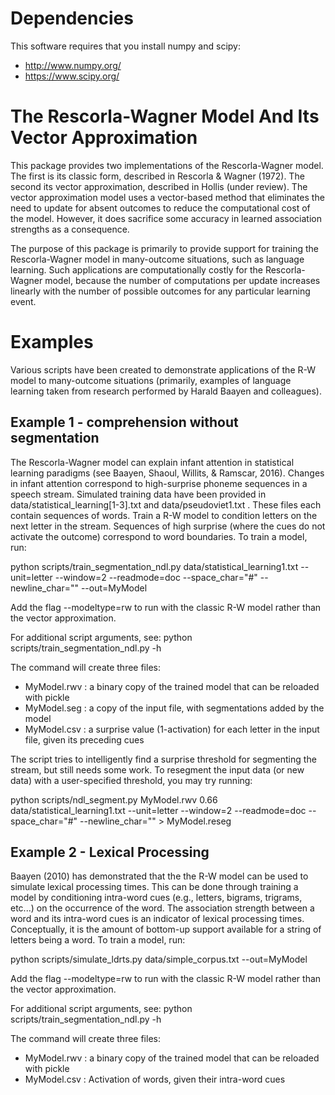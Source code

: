 # Dependencies
This software requires that you install numpy and scipy:
 - http://www.numpy.org/
 - https://www.scipy.org/

# The Rescorla-Wagner Model And Its Vector Approximation
This package provides two implementations of the Rescorla-Wagner model. The
first is its classic form, described in Rescorla & Wagner (1972). The second
its vector approximation, described in Hollis (under review). The vector
approximation model uses a vector-based method that eliminates the need to
update for absent outcomes to reduce the computational cost of the model.
However, it does sacrifice some accuracy in learned association strengths as a
consequence.

The purpose of this package is primarily to provide support for training the
Rescorla-Wagner model in many-outcome situations, such as language learning.
Such applications are computationally costly for the Rescorla-Wagner model,
because the number of computations per update increases linearly with the
number of possible outcomes for any particular learning event.

# Examples
Various scripts have been created to demonstrate applications of the R-W model
to many-outcome situations (primarily, examples of language learning taken
from research performed by Harald Baayen and colleagues).

## Example 1 - comprehension without segmentation
The Rescorla-Wagner model can explain infant attention in statistical learning
paradigms (see Baayen, Shaoul, Willits, & Ramscar, 2016). Changes in infant
attention correspond to high-surprise phoneme sequences in a speech stream.
Simulated training data have been provided in data/statistical_learning[1-3].txt
and data/pseudoviet1.txt . These files each contain sequences of words. Train a
R-W model to condition letters on the next letter in the stream. Sequences of
high surprise (where the cues do not activate the outcome) correspond to word
boundaries. To train a model, run:

python scripts/train_segmentation_ndl.py data/statistical_learning1.txt --unit=letter --window=2 --readmode=doc --space_char="#" --newline_char="" --out=MyModel

Add the flag --modeltype=rw to run with the classic R-W model rather than the
vector approximation.

For additional script arguments, see:
python scripts/train_segmentation_ndl.py -h

The command will create three files:
  - MyModel.rwv : a binary copy of the trained model that can be reloaded with pickle
  - MyModel.seg : a copy of the input file, with segmentations added by the model
  - MyModel.csv : a surprise value (1-activation) for each letter in the input file, given its preceding cues

The script tries to intelligently find a surprise threshold for segmenting the
stream, but still needs some work. To resegment the input data (or new data)
with a user-specified threshold, you may try running:

python scripts/ndl_segment.py MyModel.rwv 0.66 data/statistical_learning1.txt --unit=letter --window=2 --readmode=doc --space_char="#" --newline_char="" > MyModel.reseg

## Example 2 - Lexical Processing
Baayen (2010) has demonstrated that the the R-W model can be used to simulate
lexical processing times. This can be done through training a model by
conditioning intra-word cues (e.g., letters, bigrams, trigrams, etc...) on the
occurrence of the word. The association strength between a word and its
intra-word cues is an indicator of lexical processing times. Conceptually, it is
the amount of bottom-up support available for a string of letters being a word.
To train a model, run:

python scripts/simulate_ldrts.py data/simple_corpus.txt --out=MyModel

Add the flag --modeltype=rw to run with the classic R-W model rather than the
vector approximation.

For additional script arguments, see:
python scripts/train_segmentation_ndl.py -h

The command will create three files:
  - MyModel.rwv : a binary copy of the trained model that can be reloaded with pickle
  - MyModel.csv : Activation of words, given their intra-word cues

